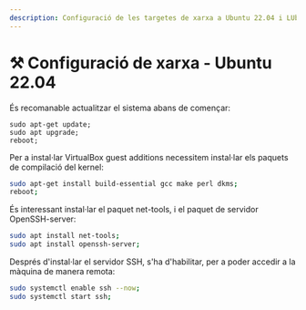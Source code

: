 ```yaml
---
description: Configuració de les targetes de xarxa a Ubuntu 22.04 i LUbuntu 24.04
---
```


# ⚒️ Configuració de xarxa - Ubuntu 22.04

És recomanable actualitzar el sistema abans de començar:

```
sudo apt-get update;
sudo apt upgrade;
reboot;
```

Per a instal·lar VirtualBox guest additions necessitem instal·lar els paquets de compilació del kernel:

```bash
sudo apt-get install build-essential gcc make perl dkms;
reboot;
```

És interessant instal·lar el paquet net-tools, i el paquet de servidor OpenSSH-server:

```bash
sudo apt install net-tools; 
sudo apt install openssh-server;
```

Després d'instal·lar el servidor SSH, s'ha d'habilitar, per a poder accedir a la màquina de manera remota:

```bash
sudo systemctl enable ssh --now; 
sudo systemctl start ssh;
```
